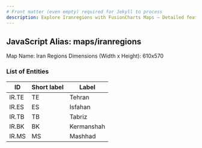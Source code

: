 ```yaml
---
# Front matter (even empty) required for Jekyll to process
description: Explore Iranregions with FusionCharts Maps – Detailed features for seamless integration. Try now & enhance your data visualization today! 
---
```


## JavaScript Alias: maps/iranregions

Map Name: Iran Regions
Dimensions (Width x Height): 610x570





### List of Entities

ID | Short label | Label
---|---|---|
IR.TE|TE|Tehran
IR.ES|ES|Isfahan
IR.TB|TB|Tabriz
IR.BK|BK|Kermanshah
IR.MS|MS|Mashhad